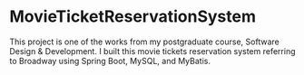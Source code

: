 # MovieTicketReservationSystem
This project is one of the works from my postgraduate course, Software Design &amp; Development. I built this movie tickets reservation system referring to Broadway using Spring Boot, MySQL, and MyBatis.
